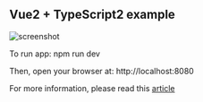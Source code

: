 Vue2 + TypeScript2 example
------

![screenshot](screen.png)

To run app:
npm run dev

Then, open your browser at:
http://localhost:8080

For more information, please read this [article](https://herringtondarkholme.github.io/2016/10/03/vue2-ts2/)
